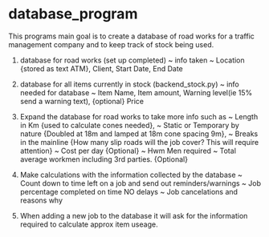 # database_program

This programs main goal is to create a database of road works for a traffic management company and to keep track of stock being used.

1. database for road works (set up completed)
      ~ info taken
      ~ Location {stored as text ATM}, Client, Start Date, End Date
  
2. database for all items currently in stock (backend_stock.py)
      ~ info needed for database
      ~ Item Name, Item amount, Warning level(ie 15% send a warning text), {optional} Price
 
3. Expand the database for road works to take more info such as
      ~ Length in Km {used to calculate cones needed}, 
      ~ Static or Temporary by nature {Doubled at 18m and lamped at 18m cone spacing 9m},
      ~ Breaks in the mainline {How many slip roads will the job cover? This will require attention}
      ~ Cost per day {Optional}
      ~ Hwm Men required 
      ~ Total average workmen including 3rd parties. {Optional}
      
4. Make calculations with the information collected by the database
      ~ Count down to time left on a job and send out reminders/warnings
      ~ Job percentage completed on time NO delays
      ~ Job cancelations and reasons why
      
5. When adding a new job to the database it will ask for the information required to calculate approx item useage.
 
 

